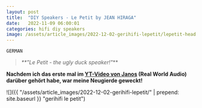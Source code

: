 ```yaml
---
layout: post
title:  "DIY Speakers - Le Petit by JEAN HIRAGA"
date:   2022-11-09 06:00:01
categories: hifi diy speakers
image: /assets/article_images/2022-12-02-gerihifi-lepetit/lepetit-head.png
---
```


`GERMAN`

>_**"Le Petit - the ugly duck speaker!"_**

**Nachdem ich das erste mal im [YT-Video von Janos](https://www.youtube.com/watch?v=N7FF3AjmmDE&list=PLe6evB19z4Amx82av-r2jUlAn6gGVDpyU) (Real World Audio) darüber gehört habe, war meine Neugierde geweckt!**



![]({{ "/assets/article_images/2022-12-02-gerihifi-lepetit/" | prepend: site.baseurl }} "gerihifi le petit")

